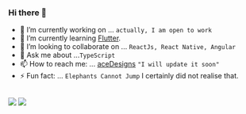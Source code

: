 ### Hi there 👋


- 🔭 I’m currently working on ... `actually, I am open to work`
- 🌱 I’m currently learning [Flutter](https://flutter.dev/).
- 👯 I’m looking to collaborate on ... `ReactJs, React Native, Angular`
- 💬 Ask me about ...`TypeScript`
- 📫 How to reach me: ... [aceDesigns](http://acedesigns.co.za/) `"I will update it soon"`
- ⚡ Fun fact: ... `Elephants Cannot Jump` I certainly did not realise that.
  ##
<div> 
  <a href="https://twitter.com/anele_ace" target="_blank"><img src="https://img.shields.io/badge/twitter-00acee?style=for-the-badge&logo=twitter&logoColor=white" target="_blank"></a> 
  <!--<a href="" target="_blank"><img src="https://img.shields.io/badge/-Instagram-%23E4405F?style=for-the-badge&logo=instagram&logoColor=white" target="_blank"></a> 
 	<a href="" target="_blank"><img src="https://img.shields.io/badge/Twitch-9146FF?style=for-the-badge&logo=twitch&logoColor=white" target="_blank"></a>
 <a href="" target="_blank"><img src="https://img.shields.io/badge/Discord-7289DA?style=for-the-badge&logo=discord&logoColor=white" target="_blank"></a> 
  <a href="mailto:"><img src="https://img.shields.io/badge/-Gmail-%23333?style=for-the-badge&logo=gmail&logoColor=white" target="_blank"></a>
  -->
  <a href="https://www.linkedin.com/in/anele" target="_blank"><img src="https://img.shields.io/badge/-LinkedIn-%230077B5?style=for-the-badge&logo=linkedin&logoColor=white" target="_blank"></a> 
 
  <!-- ![Snake animation](https://github.com/rafaballerini/rafaballerini/blob/output/github-contribution-grid-snake.svg) -->
 
</div>

